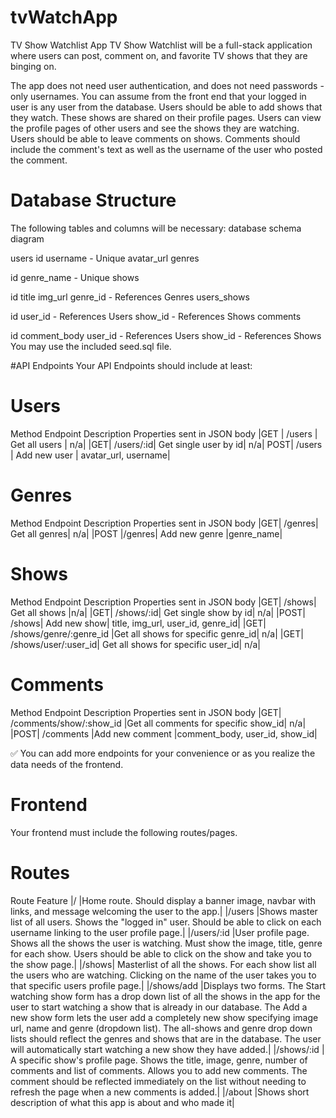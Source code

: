 # tvWatchApp

TV Show Watchlist App
TV Show Watchlist will be a full-stack application where users can post, comment on, and favorite TV shows that they are binging on.

The app does not need user authentication, and does not need passwords - only usernames. You can assume from the front end that your logged in user is any user from the database.
Users should be able to add shows that they watch. These shows are shared on their profile pages.
Users can view the profile pages of other users and see the shows they are watching.
Users should be able to leave comments on shows. Comments should include the comment's text as well as the username of the user who posted the comment.

# Database Structure
The following tables and columns will be necessary: database schema diagram

users
id
username - Unique
avatar_url
genres

id
genre_name - Unique
shows

id
title
img_url
genre_id - References Genres
users_shows

id
user_id - References Users
show_id - References Shows
comments

id
comment_body
user_id - References Users
show_id - References Shows
You may use the included seed.sql file.

#API Endpoints
Your API Endpoints should include at least:

# Users
Method	Endpoint	Description	Properties sent in JSON body
|GET |	/users  |	Get all users |	n/a|
|GET|	/users/:id|	Get single user by id|	n/a|
POST|	/users	| Add new user | avatar_url, username|

# Genres
Method	Endpoint	Description	Properties sent in JSON body
|GET|	/genres|	Get all genres|	n/a|
|POST	|/genres|	Add new genre	|genre_name|

# Shows
Method	Endpoint	Description	Properties sent in JSON body
|GET|	/shows|	Get all shows	|n/a|
|GET|	/shows/:id|	Get single show by id|	n/a|
|POST|	/shows|	Add new show|	title, img_url, user_id, genre_id|
|GET|	/shows/genre/:genre_id	|Get all shows for specific genre_id|	n/a|
|GET|	/shows/user/:user_id|	Get all shows for specific user_id|	n/a|

# Comments
Method	Endpoint	Description	Properties sent in JSON body
|GET|	/comments/show/:show_id	|Get all comments for specific show_id|	n/a|
|POST|	/comments	|Add new comment	|comment_body, user_id, show_id|

✅ You can add more endpoints for your convenience or as you realize the data needs of the frontend.

# Frontend
Your frontend must include the following routes/pages.

# Routes
Route	Feature
|/	|Home route. Should display a banner image, navbar with links, and message welcoming the user to the app.|
|/users	|Shows master list of all users. Shows the "logged in" user. Should be able to click on each username linking to the user profile page.|
|/users/:id	|User profile page. Shows all the shows the user is watching. Must show the image, title, genre for each show. Users should be able to click on the show and take you to the show page.|
|/shows|	Masterlist of all the shows. For each show list all the users who are watching. Clicking on the name of the user takes you to that specific users profile page.|
|/shows/add	|Displays two forms. The Start watching show form has a drop down list of all the shows in the app for the user to start watching a show that is already in our database. The Add a new show form lets the user add a completely new show specifying image url, name and genre (dropdown list). The all-shows and genre drop down lists should reflect the genres and shows that are in the database. The user will automatically start watching a new show they have added.|
|/shows/:id |	A specific show's profile page. Shows the title, image, genre, number of comments and list of comments. Allows you to add new comments. The comment should be reflected immediately on the list without needing to refresh the page when a new comments is added.|
|/about	|Shows short description of what this app is about and who made it|
